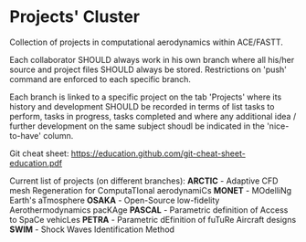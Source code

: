 # Projects' Cluster
Collection of projects in computational aerodynamics within ACE/FASTT.

Each collaborator SHOULD always work in his own branch where all his/her source and project files SHOULD always be stored. Restrictions on 'push' command are enforced to each specific branch.

Each branch is linked to a specific project on the tab 'Projects' where its history and development SHOULD be recorded in terms of list tasks to perform, tasks in progress, tasks completed and where any additional idea / further development on the same subject shoudl be indicated in the 'nice-to-have' column.

Git cheat sheet: https://education.github.com/git-cheat-sheet-education.pdf

Current list of projects (on different branches):
**ARCTIC** - Adaptive CFD mesh Regeneration for ComputaTIonal aerodynamiCs
**MONET**  - MOdelliNg Earth's aTmosphere
**OSAKA**  - Open-Source low-fidelity Aerothermodynamics pacKAge
**PASCAL** - Parametric definition of Access to SpaCe vehicLes
**PETRA**  - Parametric dEfinition of fuTuRe Aircraft designs
**SWIM**   - Shock Waves Identification Method
